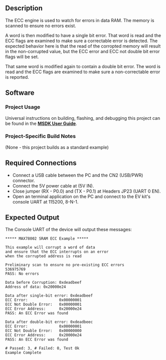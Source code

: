 ## Description

The ECC engine is used to watch for errors in data RAM.  The memory is scanned to ensure no errors exist.  

A word is then modified to have a single bit error.  That word is read and the ECC flags are examined to make sure a correctable error is detected.  The expected behavior here is that the read of the corropted memory will result in the non-corrupted value, but the ECC error and ECC not double bit error flags will be set.

That same word is modified again to contain a double bit error.  The word is read and the ECC flags are examined to make sure a non-correctable error is reported.

## Software

### Project Usage

Universal instructions on building, flashing, and debugging this project can be found in the **[MSDK User Guide](https://analogdevicesinc.github.io/msdk/USERGUIDE/)**.

### Project-Specific Build Notes

(None - this project builds as a standard example)

## Required Connections

-   Connect a USB cable between the PC and the CN2 (USB/PWR) connector.
-   Connect the 5V power cable at (5V IN).
-   Close jumper (RX - P0.0) and (TX - P0.1) at Headers JP23 (UART 0 EN).
-   Open an terminal application on the PC and connect to the EV kit's console UART at 115200, 8-N-1.

## Expected Output

The Console UART of the device will output these messages:

```
***** MAX78002 SRAM ECC Example *****

This example will corrupt a word of data
and ensure that the ECC interrupts on an error
when the corrupted address is read

Preliminary scan to ensure no pre-existing ECC errors
536975769
PASS: No errors

Data before Corruption: 0xdeadbeef
Address of data: 0x20000e24

Data after single-bit error: 0xdeadbeef
ECC Error:              0x00000001
ECC Not Double Error:   0x00000001
ECC Error Address:      0x20000e24
PASS: An ECC Error was found

Data after double-bit error: 0xdeadbeec
ECC Error:              0x00000001
ECC Not Double Error:   0x00000000
ECC Error Address:      0x20000e24
PASS: An ECC Error was found

# Passed: 3, # Failed: 0, Test Ok
Example Complete
```

